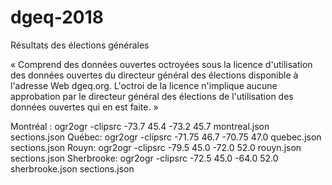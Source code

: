 # dgeq-2018
Résultats des élections générales 

« Comprend des données ouvertes octroyées sous la licence d'utilisation des données ouvertes du directeur général des élections disponible à l'adresse Web dgeq.org. L'octroi de la licence n'implique aucune approbation par le directeur général des élections de l'utilisation des données ouvertes qui en est faite. »

Montréal : ogr2ogr -clipsrc -73.7 45.4 -73.2 45.7 montreal.json sections.json
Québec:    ogr2ogr -clipsrc -71.75 46.7 -70.75 47.0 quebec.json sections.json
Rouyn:      ogr2ogr -clipsrc -79.5 45.0 -72.0 52.0 rouyn.json sections.json
Sherbrooke: ogr2ogr -clipsrc -72.5 45.0 -64.0 52.0 sherbrooke.json sections.json